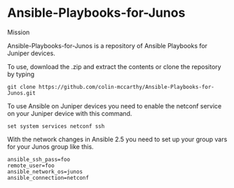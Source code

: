 # Ansible-Playbooks-for-Junos

Mission

Ansible-Playbooks-for-Junos is a repository of Ansible Playbooks for Juniper devices.

To use, download the .zip and extract the contents or clone the repository by typing

```git clone https://github.com/colin-mccarthy/Ansible-Playbooks-for-Junos.git```



To use Ansible on Juniper devices you need to enable the netconf service on your Juniper device with this command.

```set system services netconf ssh```




With the network changes in Ansible 2.5 you need to set up your group vars for your Junos group like this.

```
ansible_ssh_pass=foo
remote_user=foo
ansible_network_os=junos
ansible_connection=netconf

```
